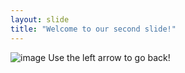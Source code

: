 ```yaml
---
layout: slide
title: "Welcome to our second slide!"
---
```

![image](https://user-images.githubusercontent.com/89820099/177911111-4885cd66-56e6-4890-a7c9-60cee7fbcde3.png)
Use the left arrow to go back!
